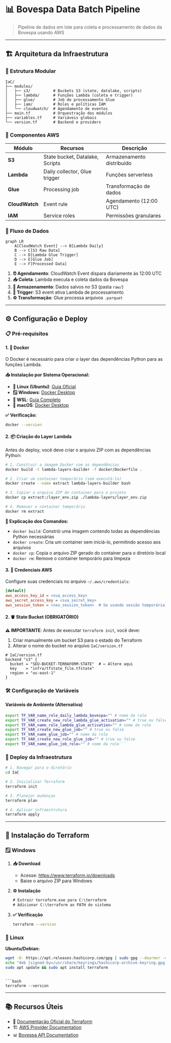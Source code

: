 # 📊 Bovespa Data Batch Pipeline

> Pipeline de dados em lote para coleta e processamento de dados da Bovespa usando AWS

---

## 🏗️ Arquitetura da Infraestrutura

### 📁 Estrutura Modular

```
IaC/
├── modules/
│   ├── s3/          # Buckets S3 (state, datalake, scripts)
│   ├── lambda/      # Funções Lambda (coleta e trigger)
│   ├── glue/        # Job de processamento Glue
│   ├── iam/         # Roles e políticas IAM
│   └── cloudwatch/  # Agendamento de eventos
├── main.tf          # Orquestração dos módulos
├── variables.tf     # Variáveis globais
└── version.tf       # Backend e providers
```

### 🔧 Componentes AWS


| Módulo        | Recursos                        | Descrição                |
| -------------- | ------------------------------- | -------------------------- |
| **S3**         | State bucket, Datalake, Scripts | Armazenamento distribuído |
| **Lambda**     | Daily collector, Glue trigger   | Funções serverless       |
| **Glue**       | Processing job                  | Transformação de dados   |
| **CloudWatch** | Event rule                      | Agendamento (12:00 UTC)    |
| **IAM**        | Service roles                   | Permissões granulares     |

### 🔄 Fluxo de Dados

```mermaid
graph LR
    A[CloudWatch Event] --> B[Lambda Daily]
    B --> C[S3 Raw Data]
    C --> D[Lambda Glue Trigger]
    D --> E[Glue Job]
    E --> F[Processed Data]
```

1. **⏰ Agendamento**: CloudWatch Event dispara diariamente às 12:00 UTC
2. **📥 Coleta**: Lambda executa e coleta dados da Bovespa
3. **💾 Armazenamento**: Dados salvos no S3 (pasta `raw/`)
4. **🚀 Trigger**: S3 event ativa Lambda de processamento
5. **⚙️ Transformação**: Glue processa arquivos `.parquet`

---

## ⚙️ Configuração e Deploy

### 📋 Pré-requisitos

#### 1. 🐳 Docker

O Docker é necessário para criar o layer das dependências Python para as funções Lambda.

**📥 Instalação por Sistema Operacional:**

- **🐧 Linux (Ubuntu)**: [Guia Oficial](https://docs.docker.com/engine/install/ubuntu/)
- **🪟 Windows**: [Docker Desktop](https://docs.docker.com/desktop/setup/install/windows-install/)
- **🔧 WSL**: [Guia Completo](https://medium.com/@habbema/guia-de-instala%C3%A7%C3%A3o-do-docker-no-wsl-2-com-ubuntu-22-04-9ceabe4d79e8)
- **🍎 macOS**: [Docker Desktop](https://docs.docker.com/desktop/setup/install/mac-install/)

**✅ Verificação:**

```bash
docker --version
```

#### 2. 📦 Criação do Layer Lambda

Antes do deploy, você deve criar o arquivo ZIP com as dependências Python:

```bash
# 1. Construir a imagem Docker com as dependências
docker build -t lambda-layers-builder -f docker/Dockerfile .

# 2. Criar um container temporário (sem executá-lo)
docker create --name extract lambda-layers-builder bash

# 3. Copiar o arquivo ZIP do container para o projeto
docker cp extract:/layer_env.zip ./lambda-layers/layer_env.zip

# 4. Remover o container temporário
docker rm extract
```

**📝 Explicação dos Comandos:**

- `docker build`: Constrói uma imagem contendo todas as dependências Python necessárias
- `docker create`: Cria um container sem iniciá-lo, permitindo acesso aos arquivos
- `docker cp`: Copia o arquivo ZIP gerado do container para o diretório local
- `docker rm`: Remove o container temporário para limpeza

#### 3. 🔐 Credenciais AWS

Configure suas credenciais no arquivo `~/.aws/credentials`:

```ini
[default]
aws_access_key_id = <sua_access_key>
aws_secret_access_key = <sua_secret_key>
aws_session_token = <seu_session_token>  # Se usando sessão temporária
```

#### 2. 🪣 State Bucket (OBRIGATÓRIO)

**⚠️ IMPORTANTE**: Antes de executar `terraform init`, você deve:

1. Criar manualmente um bucket S3 para o estado do Terraform
2. Alterar o nome do bucket no arquivo `IaC/version.tf`

```hcl
# IaC/version.tf
backend "s3" {
  bucket = "SEU-BUCKET-TERRAFORM-STATE"  # ← Altere aqui
  key    = "infra/tfstate_file.tfstate"
  region = "us-east-1"
}
```

### 🛠️ Configuração de Variáveis

#### Variáveis de Ambiente (Alternativa)

```bash
export TF_VAR_name_role_daily_lambda_bovespa="" # nome da role
export TF_VAR_create_new_role_lambda_glue_activation="" # true ou false
export TF_VAR_name_role_lambda_glue_activation="" # nome da role
export TF_VAR_create_new_glue_job="" # true ou false
export TF_VAR_name_glue_job="" # nome da role
export TF_VAR_create_new_role_glue_job="" # true ou false
export TF_VAR_name_glue_job_role="" # nome da role```
```

### 🚀 Deploy da Infraestrutura

```bash
# 1. Navegar para o diretório
cd IaC

# 2. Inicializar Terraform
terraform init

# 3. Planejar mudanças
terraform plan

# 4. Aplicar infraestrutura
terraform apply
```

---

## 🔧 Instalação do Terraform

### 🪟 Windows

1. **📥 Download**

   - Acesse: https://www.terraform.io/downloads
   - Baixe o arquivo ZIP para Windows
2. **⚙️ Instalação**

   ```cmd
   # Extrair terraform.exe para C:\terraform
   # Adicionar C:\terraform ao PATH do sistema
   ```
3. **✅ Verificação**

   ```cmd
   terraform --version
   ```

### 🐧 Linux

**Ubuntu/Debian:**

```bash
wget -O- https://apt.releases.hashicorp.com/gpg | sudo gpg --dearmor -o /usr/share/keyrings/hashicorp-archive-keyring.gpg
echo "deb [signed-by=/usr/share/keyrings/hashicorp-archive-keyring.gpg] https://apt.releases.hashicorp.com $(lsb_release -cs) main" | sudo tee /etc/apt/sources.list.d/hashicorp.list
sudo apt update && sudo apt install terraform
```

```**✅ Verificação:**

```bash
terraform --version
```
---

## 📚 Recursos Úteis

- 📖 [Documentação Oficial do Terraform](https://developer.hashicorp.com/terraform/tutorials/aws-get-started/install-cli)
- 🏗️ [AWS Provider Documentation](https://registry.terraform.io/providers/hashicorp/aws/latest/docs)
- 📊 [Bovespa API Documentation](https://www.b3.com.br/pt_br/market-data-e-indices/)
